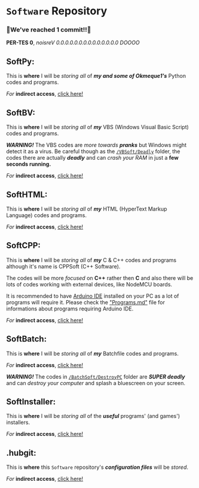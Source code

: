 # `Software` Repository
### **🎉We've reached 1 commit!!🌟**

**PER-TES 0**, *noisreV 0.0.0.0.0.0.0.0.0.0.0.0.0.0 DOOOO*

## SoftPy:
This is **where** I will be *storing all* of ***my and some of Okmeque1's*** Python codes and programs.

*For* **indirect access**, [click here!](https://github.com/GamerSoft24/Software/tree/Main/PySoft)

## SoftBV:
This is **where** I will be *storing all* of ***my*** VBS (Windows Visual Basic Script) codes and programs.

***WARNING!*** The VBS codes are *more towards **pranks*** but Windows might detect it as a virus. Be careful though as the [`/VBSoft/Deadly`](https://github.com/GamerSoft24/Software/tree/Main/VBSoft/Deadly) folder, the codes there are actually ***deadly*** and can *crash your RAM* in just a **few seconds running.** 

*For* **indirect access**, [click here!](https://github.com/GamerSoft24/Software/tree/Main/VBSoft)

## SoftHTML:

This is **where** I will be *storing all* of ***my*** HTML (HyperText Markup Language) codes and programs.

*For* **indirect  access**, [click here!](https://github.com/GamerSoft24/Software/tree/Main/HTMLSoft)

## SoftCPP:

This is **where** I will be *storing all* of ***my*** C & C++ codes and programs although it's name is CPPSoft (C++ Software).

The codes will be more *focused* on **C++** rather then **C** and also there will be lots of codes working with external devices, like NodeMCU boards.

It is recommended to have [Arduino IDE](https://www.arduino.cc/en/software) installed on your PC as a lot of programs will require it. Please check the ["Programs.md"](https://github.com/GamerSoft24/Software/blob/Main/Programs.md) file for informations about programs requiring Arduino IDE.

*For* **indirect access**, [click here!](https://github.com/GamerSoft24/Software/tree/Main/CPPSoft)

## SoftBatch:

This is **where** I will be *storing all* of ***my*** Batchfile codes and programs.

*For* **indirect access**, [click here!](https://github.com/GamerSoft24/Software/tree/Main/BatchSoft)

***WARNING!*** The codes in [`/BatchSoft/DestroyPC`](https://github.com/GamerSoft24/Software/tree/Main/BatchSoft/DestroyPC) folder are ***SUPER deadly*** and can *destroy your computer* and splash a bluescreen on your screen.

## SoftInstaller:

This is **where** I will be *storing all* of the ***useful*** programs' (and games') installers.

*For* **indirect access**, [click here!](https://github.com/GamerSoft24/Software/tree/BrowserSoft-v2%2BInstallerSoftware-creation/InstallerSoft)

## .hubgit:

This is **where** this `Software` repository's ***configuration files*** will be *stored*.

*For* **indirect access**, [click here!](https://github.com/GamerSoft24/Software/tree/Main/.github)
